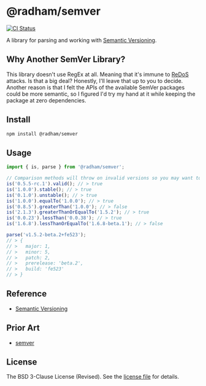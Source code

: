 @radham/semver
==============
[![CI Status][CI BADGE]][CI PAGE]

A library for parsing and working with [Semantic Versioning](https://semver.org/).

Why Another SemVer Library?
---------------------------
This library doesn't use RegEx at all. Meaning that it's immune to [ReDoS](https://en.wikipedia.org/wiki/ReDoS) attacks. Is that a big deal? Honestly, I'll leave that up to you to decide. Another reason is that I felt the APIs of the available SemVer packages could be more semantic, so I figured I'd try my hand at it while keeping the package at zero dependencies.

Install
-------
```sh
npm install @radham/semver
```

Usage
-----
```js
import { is, parse } from '@radham/semver';

// Comparison methods will throw on invalid versions so you may want to validate first.
is('0.5.5-rc.1').valid(); // > true
is('1.0.0').stable(); // > true
is('0.1.0').unstable(); // > true
is('1.0.0').equalTo('1.0.0'); // > true
is('0.8.5').greaterThan('1.0.0'); // > false
is('2.1.3').greaterThanOrEqualTo('1.5.2'); // > true
is('0.0.23').lessThan('0.0.38'); // > true
is('1.6.8').lessThanOrEqualTo('1.6.8-beta.1'); // > false

parse('v1.5.2-beta.2+fe523');
// > {
// >   major: 1,
// >   minor: 5,
// >   patch: 2,
// >   prerelease: 'beta.2',
// >   build: 'fe523'
// > }
```

Reference
---------
* [Semantic Versioning](https://semver.org/)

Prior Art
---------
* [semver](https://github.com/npm/node-semver#readme)

License
-------
The BSD 3-Clause License (Revised). See the [license file](LICENSE) for details.

[CI BADGE]: https://github.com/jbenner-radham/semver.js/actions/workflows/ci.yaml/badge.svg
[CI PAGE]: https://github.com/jbenner-radham/semver.js/actions/workflows/ci.yaml
